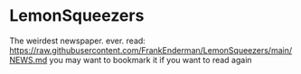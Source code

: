# LemonSqueezers
The weirdest newspaper. ever.
read: https://raw.githubusercontent.com/FrankEnderman/LemonSqueezers/main/NEWS.md
you may want to bookmark it if you want to read again
